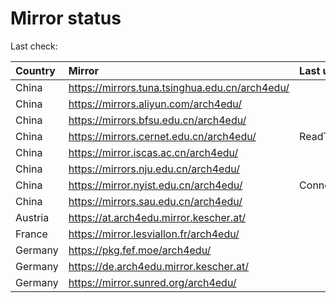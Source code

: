 <script src="./time.js"></script>
# Mirror status
Last check: <script type="text/javascript">localize(1748125338.4854863);</script>

|Country|Mirror|Last update|
|:------|:-----|:----------|
|China|https://mirrors.tuna.tsinghua.edu.cn/arch4edu/|<script type="text/javascript">localize(1748112129);</script>|
|China|https://mirrors.aliyun.com/arch4edu/|<script type="text/javascript">localize(1748069055);</script>|
|China|https://mirrors.bfsu.edu.cn/arch4edu/|<script type="text/javascript">localize(1748069055);</script>|
|China|https://mirrors.cernet.edu.cn/arch4edu/|ReadTimeout|
|China|https://mirror.iscas.ac.cn/arch4edu/|<script type="text/javascript">localize(1748112129);</script>|
|China|https://mirrors.nju.edu.cn/arch4edu/|<script type="text/javascript">localize(1748069055);</script>|
|China|https://mirror.nyist.edu.cn/arch4edu/|ConnectionError|
|China|https://mirrors.sau.edu.cn/arch4edu/|<script type="text/javascript">localize(1731653531);</script>|
|Austria|https://at.arch4edu.mirror.kescher.at/|<script type="text/javascript">localize(1748069055);</script>|
|France|https://mirror.lesviallon.fr/arch4edu/|<script type="text/javascript">localize(1748112129);</script>|
|Germany|https://pkg.fef.moe/arch4edu/|<script type="text/javascript">localize(1748069055);</script>|
|Germany|https://de.arch4edu.mirror.kescher.at/|<script type="text/javascript">localize(1748069055);</script>|
|Germany|https://mirror.sunred.org/arch4edu/|<script type="text/javascript">localize(1748069055);</script>|

<script src="./tablefilter/tablefilter.js"></script>
<script src="./table.js"></script>